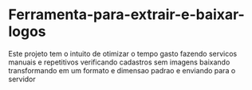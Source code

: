 # Ferramenta-para-extrair-e-baixar-logos
Este projeto tem o intuito de otimizar o tempo gasto fazendo servicos manuais e repetitivos verificando cadastros sem imagens baixando transformando em um formato e dimensao padrao e enviando para o servidor
